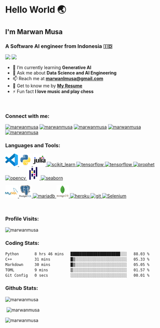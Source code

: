 <h1 align="left">Hello World 🌏</h1>

## I'm Marwan Musa
### A Software AI engineer from Indonesia 🇮🇩 </h3>

<p align="left">
<a href="https://linkedin.com/in/marwanmusa"><img src="https://img.shields.io/badge/-Marwan Musa-blue?style=flat-square&logo=Linkedin&logoColor=white&link=https://linkedin.com/in/marwanmusa/"></a>
<a href="https://github.com/usa"><img src="https://img.shields.io/github/followers/marwanmusa?label=follow&style=social"></a>


- 🌱 I’m currently learning **Generative AI**
- 💬 Ask me about **Data Science and AI Engineering**
- 📫 Reach me at **marwanlmusa@gmail.com**
- 📄 Get to know me by **[My Resume](https://drive.google.com/file/d/1FT1aiMC6AzRd1razkYyH3kf1UnYOGTdW/view?usp=sharing)**
- ⚡ Fun fact **I love music and play chess**
<br>

<h3 align="left">Connect with me:</h3>
<p align="left">
<a href="https://linkedin.com/in/marwanmusa" target="blank"><img src="https://img.icons8.com/fluency/48/000000/linkedin.png" alt="marwanmusa" height="40" width="40" /></a>
<a href="https://instagram.com/marwannmusa" target="blank"><img src="https://img.icons8.com/fluency/144/000000/instagram-new.png" alt="marwanmusa" height="40" width="40" /></a>
<a href="https://kaggle.com/marwanmusa" target="blank"><img src="https://img.icons8.com/windows/128/000000/kaggle.png" alt="marwanmusa" height="40" width="40" /></a>
<a href="https://www.hackerrank.com/MarwanMusa" target="blank"><img src="https://img.icons8.com/external-tal-revivo-color-tal-revivo/96/000000/external-hackerrank-is-a-technology-company-that-focuses-on-competitive-programming-logo-color-tal-revivo.png" alt="marwanmusa" height="40" width="40" /></a>
<a href="https://www.leetcode.com/marwanmusa" target="blank"><img src="https://img.icons8.com/external-tal-revivo-color-tal-revivo/96/000000/external-level-up-your-coding-skills-and-quickly-land-a-job-logo-color-tal-revivo.png" alt="marwanmusa" height="40" width="40" /></a>
</p>

<h3 align="left">Languages and Tools:</h3>
<p align="left">
<a href="https://code.visualstudio.com/" target="_blank" rel="noreferrer"> <img src="https://raw.githubusercontent.com/github/explore/80688e429a7d4ef2fca1e82350fe8e3517d3494d/topics/visual-studio-code/visual-studio-code.png" alt="Visual Studio Code" width="40" height="40"/> </a>
<a href="https://www.python.org" target="_blank" rel="noreferrer"> <img src="https://raw.githubusercontent.com/devicons/devicon/master/icons/python/python-original.svg" alt="python" width="40" height="40"/> </a>
<a href="https://julialang.org/" target="_blank" rel="noreferrer"> <img src="https://raw.githubusercontent.com/devicons/devicon/1119b9f84c0290e0f0b38982099a2bd027a48bf1/icons/julia/julia-original-wordmark.svg" alt="python" width="40" height="40"/> </a>
<!-- <a href="https://www.djangoproject.com/" target="_blank" rel="noreferrer"> <img src="https://avatars.githubusercontent.com/u/27804?s=200&v=4" alt="flask" width="40" height="40"/> </a> -->
<a href="https://scikit-learn.org/" target="_blank" rel="noreferrer"> <img src="https://upload.wikimedia.org/wikipedia/commons/0/05/Scikit_learn_logo_small.svg" alt="scikit_learn" width="40" height="40"/> </a>
<a href="https://www.tensorflow.org" target="_blank" rel="noreferrer"> <img src="https://www.vectorlogo.zone/logos/tensorflow/tensorflow-icon.svg" alt="tensorflow" width="40" height="40"/> </a>
<a href="https://pytorch.org/" target="_blank" rel="noreferrer"> <img src="https://pytorch.org/assets/images/pytorch-logo.png" alt="tensorflow" width="40" height="40"/> </a>
<a href="http://facebook.github.io/prophet/" target="_blank" rel="noreferrer"> <img src="https://forecastr-io.herokuapp.com/static/img/facebook_prophet_icon.png" alt="prophet" width="40" height="40"/> </a>
<a href="https://opencv.org/" target="_blank" rel="noreferrer"> <img src="https://www.vectorlogo.zone/logos/opencv/opencv-icon.svg" alt="opencv" width="40" height="40"/> </a>
<a href="https://pandas.pydata.org/" target="_blank" rel="noreferrer"> <img src="https://raw.githubusercontent.com/devicons/devicon/2ae2a900d2f041da66e950e4d48052658d850630/icons/pandas/pandas-original.svg" alt="pandas" width="40" height="40"/> </a>
<a href="https://seaborn.pydata.org/" target="_blank" rel="noreferrer"> <img src="https://seaborn.pydata.org/_images/logo-mark-lightbg.svg" alt="seaborn" width="40" height="40"/> </a> </p>

<p align="left">
<a href="https://www.mysql.com/" target="_blank" rel="noreferrer"> <img src="https://raw.githubusercontent.com/devicons/devicon/master/icons/mysql/mysql-original-wordmark.svg" alt="mysql" width="40" height="40"/> </a>
<a href="https://www.postgresql.org" target="_blank" rel="noreferrer"> <img src="https://raw.githubusercontent.com/devicons/devicon/master/icons/postgresql/postgresql-original-wordmark.svg" alt="postgresql" width="40" height="40"/> </a>
<a href="https://mariadb.org/" target="_blank" rel="noreferrer"> <img src="https://www.vectorlogo.zone/logos/mariadb/mariadb-icon.svg" alt="mariadb" width="40" height="40"/> </a>
<a href="https://www.mongodb.com/" target="_blank" rel="noreferrer"> <img src="https://raw.githubusercontent.com/devicons/devicon/master/icons/mongodb/mongodb-original-wordmark.svg" alt="mongodb" width="40" height="40"/> </a>
<a href="https://heroku.com" target="_blank" rel="noreferrer"> <img src="https://www.vectorlogo.zone/logos/heroku/heroku-icon.svg" alt="heroku" width="40" height="40"/> </a>
<a href="https://git-scm.com/" target="_blank" rel="noreferrer"> <img src="https://www.vectorlogo.zone/logos/git-scm/git-scm-icon.svg" alt="git" width="40" height="40"/> </a>
<a href="https://www.selenium.dev/" target="_blank"><img src="https://img.icons8.com/office/160/000000/selenium-test-automation.png" alt="Selenium" width="50" height="50"/> </a> </p>
<br>

### Profile Visits:
<p align="left"> <img src="https://komarev.com/ghpvc/?username=marwanmusa&label=Profile%20views&color=0e75b6&style=flat" alt="marwanmusa" /> </p>

### Coding Stats:
<!--START_SECTION:waka-->

```txt
Python       8 hrs 46 mins   ██████████████████████░░░   88.03 %
C++          31 mins         █▒░░░░░░░░░░░░░░░░░░░░░░░   05.33 %
Markdown     30 mins         █▒░░░░░░░░░░░░░░░░░░░░░░░   05.05 %
TOML         9 mins          ▒░░░░░░░░░░░░░░░░░░░░░░░░   01.57 %
Git Config   0 secs          ░░░░░░░░░░░░░░░░░░░░░░░░░   00.01 %
```

<!--END_SECTION:waka-->

### Github Stats:
<p align="left"><img align="center" src="https://github-readme-stats-chi-two-89.vercel.app/api/top-langs?username=marwanmusa&show_icons=true&locale=en&layout=compact" alt="marwanmusa" /></p>

<p align="left">&nbsp;<img align="center" src="https://github-readme-stats-chi-two-89.vercel.app/api?username=marwanmusa&hide=contribs,prs" alt="marwanmusa" /></p>

<p align="left"><img align="center" src="https://github-readme-streak-stats.herokuapp.com/?user=marwanmusa&" alt="marwanmusa" /></p>
